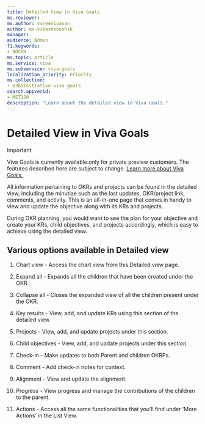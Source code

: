 ```yaml
---
title: Detailed View in Viva Goals
ms.reviewer: 
ms.author: vsreenivasan
author: ms-vikashkoushik
manager: 
audience: Admin
f1.keywords:
- NOCSH
ms.topic: article
ms.service: viva
ms.subservice: viva-goals
localization_priority: Priority
ms.collection:  
- m365initiative-viva-goals  
search.appverid:
- MET150
description: "Learn about the detailed view in Viva Goals."
---
```


# Detailed View in Viva Goals

> [!IMPORTANT] 
> Viva Goals is currently available only for private preview customers. The features described here are subject to change. [Learn more about Viva Goals.](https://go.microsoft.com/fwlink/?linkid=2189933)

All information pertaining to OKRs and projects can be found in the detailed view, including the minutiae such as the last updates, OKR/project link, comments, and activity. This is an all-in-one page that comes in handy to view and update the objective along with its KRs and projects. 

During OKR planning, you would want to see the plan for your objective and create your KRs, child objectives, and projects accordingly, which is easy to achieve using the detailed view.  

## Various options available in Detailed view

1. Chart view - Access the chart view from this Detailed view page.

2. Expand all - Expands all the children that have been created under the OKR.

3. Collapse all - Closes the expanded view of all the children present under the OKR.

4. Key results - View, add, and update KRs using this section of the detailed view.

5. Projects - View, add, and update projects under this section.

6. Child objectives - View, add, and update projects under this section.

7. Check-in - Make updates to both Parent and children OKRPs. 

8. Comment - Add check-in notes for context.

9. Alignment - View and update the alignment.

10. Progress - View progress and manage the contributions of the children to the parent.

11. Actions - Access all the same functionalities that you’ll find under ‘More Actions’ in the List View.
